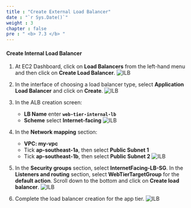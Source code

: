 ```yaml
---
title : "Create External Load Balancer"
date : "`r Sys.Date()`"
weight : 3
chapter : false
pre : " <b> 7.3 </b> "
---
```


#### Create Internal Load Balancer

1. At EC2 Dashboard, click on **Load Balancers** from the left-hand menu and then click on **Create Load Balancer**.
![ILB](/workshop01-AWS-FCJ-2024/images/5-3/01.png?width=50pc)

2. In the interface of choosing a load balancer type, select **Application Load Balancer** and click on **Create**.
![ILB](/workshop01-AWS-FCJ-2024/images/5-3/02.png?width=50pc)

3. In the ALB creation screen:
    - **LB Name** enter **`web-tier-internal-lb`**
    - **Scheme** select **Internet-facing**
![ILB](/workshop01-AWS-FCJ-2024/images/7-3/03.png?width=50pc)

4. In the **Network mapping** section:
    - **VPC: my-vpc**
    - Tick **ap-southeast-1a**, then select **Public Subnet 1**
    - Tick **ap-southeast-1b**, then select **Public Subnet 2**
![ILB](/workshop01-AWS-FCJ-2024/images/7-3/04.png?width=50pc)

5. In the **Security groups** section, select **InternetFacing-LB-SG**. In the **Listeners and routing** section, select **WebTierTargetGroup** for the **default action**. Scroll down to the bottom and click on **Create load balancer**.
![ILB](/workshop01-AWS-FCJ-2024/images/7-3/05.png?width=50pc)

6. Complete the load balancer creation for the app tier.
![ILB](/workshop01-AWS-FCJ-2024/images/7-3/06.png?width=50pc)

